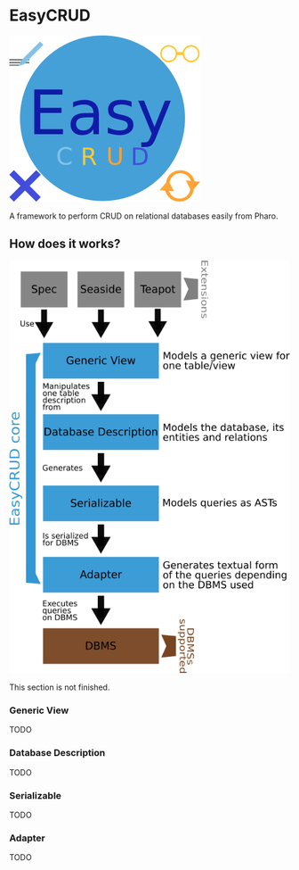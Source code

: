 # EasyCRUD

![Logo of EasyCRUD](https://raw.githubusercontent.com/juliendelplanque/EasyCRUD/master/doc/logo.png)

A framework to perform CRUD on relational databases easily from Pharo.

## How does it works?
![How does it works?](https://raw.githubusercontent.com/juliendelplanque/EasyCRUD/master/doc/layers.png)

This section is not finished.

### Generic View

TODO

### Database Description

TODO

### Serializable

TODO

### Adapter

TODO
